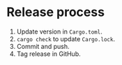 # Release process

1. Update version in `Cargo.toml`.
2. `cargo check` to update `Cargo.lock`.
3. Commit and push.
4. Tag release in GitHub.

